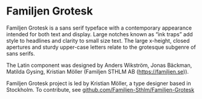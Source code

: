 # Familjen Grotesk

Familjen Grotesk is a sans serif typeface with a contemporary appearance intended for both text and display. Large notches known as “ink traps” add style to headlines and clarity to 
small size text. The large x-height, closed apertures and sturdy upper-case letters relate to the grotesque subgenre of sans serifs.

The Latin component was designed by Anders Wikström, Jonas Bäckman, Matilda Gysing, Kristian Möller (Familjen STHLM AB (https://familjen.se)). 

Familjen Grotesk project is led by Kristian Möller, a type designer based in Stockholm. 
To contribute, see [github.com/Familjen-Sthlm/Familjen-Grotesk](https://github.com/Familjen-Sthlm/Familjen-Grotesk)
